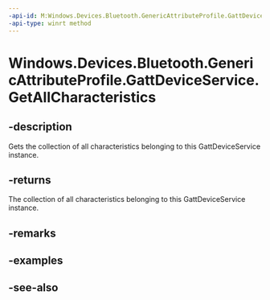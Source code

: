 ----api-id: M:Windows.Devices.Bluetooth.GenericAttributeProfile.GattDeviceService.GetAllCharacteristics
-api-type: winrt method
---<!-- Method syntaxpublic Windows.Foundation.Collections.IVectorView<Windows.Devices.Bluetooth.GenericAttributeProfile.GattCharacteristic> GetAllCharacteristics()--># Windows.Devices.Bluetooth.GenericAttributeProfile.GattDeviceService.GetAllCharacteristics## -descriptionGets the collection of all characteristics belonging to this GattDeviceService instance.## -returnsThe collection of all characteristics belonging to this GattDeviceService instance.## -remarks## -examples## -see-also